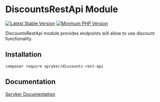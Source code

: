 # DiscountsRestApi Module
[![Latest Stable Version](https://poser.pugx.org/spryker/discounts-rest-api/v/stable.svg)](https://packagist.org/packages/spryker/discounts-rest-api)
[![Minimum PHP Version](https://img.shields.io/badge/php-%3E%3D%207.3-8892BF.svg)](https://php.net/)

DiscountsRestApi module provides endpoints will allow to use discount functionality.

## Installation

```
composer require spryker/discounts-rest-api
```

## Documentation

[Spryker Documentation](https://academy.spryker.com/developing_with_spryker/module_guide/modules.html)
